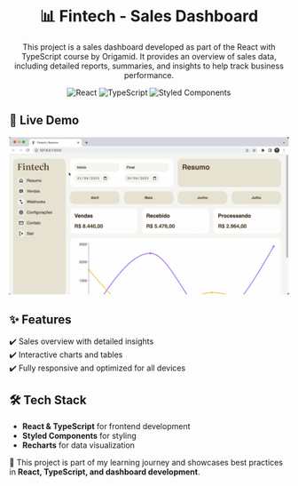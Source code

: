 <h1 align="center">📊 Fintech - Sales Dashboard </h1>  
<p align="center">This project is a sales dashboard developed as part of the React with TypeScript course by Origamid. It provides an overview of sales data, including detailed reports, summaries, and insights to help track business performance.</p>  

<div align="center">  
  <img alt="React" src="https://img.shields.io/badge/React-61DAFB?style=for-the-badge&logo=react&logoColor=black">  
  <img alt="TypeScript" src="https://img.shields.io/badge/TypeScript-3178C6?style=for-the-badge&logo=typescript&logoColor=white">  
  <img alt="Styled Components" src="https://img.shields.io/badge/Styled_Components-DB7093?style=for-the-badge&logo=styled-components&logoColor=white">  
</div> 

## 🔗 Live Demo  
<p align="center"><a href="https://sarahprando.github.io/fintech/src/"><img alt="Forest Page" src="./public/fintech-preview.png"></a></p>  

## ✨ Features  
✔️ Sales overview with detailed insights  
✔️ Interactive charts and tables  
✔️ Fully responsive and optimized for all devices  

## 🛠 Tech Stack  
- **React & TypeScript** for frontend development  
- **Styled Components** for styling  
- **Recharts** for data visualization  

🚀 This project is part of my learning journey and showcases best practices in **React, TypeScript, and dashboard development**.  
